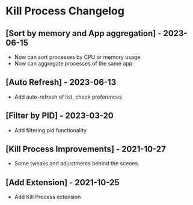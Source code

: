 # Kill Process Changelog

## [Sort by memory and App aggregation] - 2023-06-15

- Now can sort processes by CPU or memory usage
- Now can aggregate processes of the same app

## [Auto Refresh] - 2023-06-13

- Add auto-refresh of list, check preferences

## [Filter by PID] - 2023-03-20

- Add filtering pid functionality

## [Kill Process Improvements] - 2021-10-27

- Some tweaks and adjustments behind the scenes.

## [Add Extension] - 2021-10-25

- Add Kill Process extension
